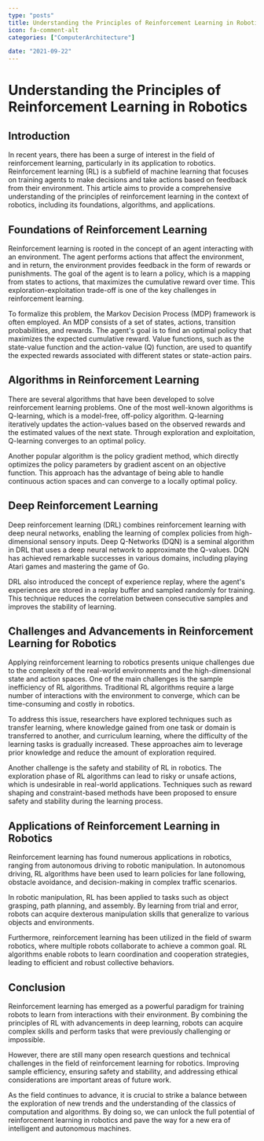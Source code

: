 ```yaml
---
type: "posts"
title: Understanding the Principles of Reinforcement Learning in Robotics
icon: fa-comment-alt
categories: ["ComputerArchitecture"]

date: "2021-09-22"
---
```




# Understanding the Principles of Reinforcement Learning in Robotics

## Introduction

In recent years, there has been a surge of interest in the field of reinforcement learning, particularly in its application to robotics. Reinforcement learning (RL) is a subfield of machine learning that focuses on training agents to make decisions and take actions based on feedback from their environment. This article aims to provide a comprehensive understanding of the principles of reinforcement learning in the context of robotics, including its foundations, algorithms, and applications.

## Foundations of Reinforcement Learning

Reinforcement learning is rooted in the concept of an agent interacting with an environment. The agent performs actions that affect the environment, and in return, the environment provides feedback in the form of rewards or punishments. The goal of the agent is to learn a policy, which is a mapping from states to actions, that maximizes the cumulative reward over time. This exploration-exploitation trade-off is one of the key challenges in reinforcement learning.

To formalize this problem, the Markov Decision Process (MDP) framework is often employed. An MDP consists of a set of states, actions, transition probabilities, and rewards. The agent's goal is to find an optimal policy that maximizes the expected cumulative reward. Value functions, such as the state-value function and the action-value (Q) function, are used to quantify the expected rewards associated with different states or state-action pairs.

## Algorithms in Reinforcement Learning

There are several algorithms that have been developed to solve reinforcement learning problems. One of the most well-known algorithms is Q-learning, which is a model-free, off-policy algorithm. Q-learning iteratively updates the action-values based on the observed rewards and the estimated values of the next state. Through exploration and exploitation, Q-learning converges to an optimal policy.

Another popular algorithm is the policy gradient method, which directly optimizes the policy parameters by gradient ascent on an objective function. This approach has the advantage of being able to handle continuous action spaces and can converge to a locally optimal policy.

## Deep Reinforcement Learning

Deep reinforcement learning (DRL) combines reinforcement learning with deep neural networks, enabling the learning of complex policies from high-dimensional sensory inputs. Deep Q-Networks (DQN) is a seminal algorithm in DRL that uses a deep neural network to approximate the Q-values. DQN has achieved remarkable successes in various domains, including playing Atari games and mastering the game of Go.

DRL also introduced the concept of experience replay, where the agent's experiences are stored in a replay buffer and sampled randomly for training. This technique reduces the correlation between consecutive samples and improves the stability of learning.

## Challenges and Advancements in Reinforcement Learning for Robotics

Applying reinforcement learning to robotics presents unique challenges due to the complexity of the real-world environments and the high-dimensional state and action spaces. One of the main challenges is the sample inefficiency of RL algorithms. Traditional RL algorithms require a large number of interactions with the environment to converge, which can be time-consuming and costly in robotics.

To address this issue, researchers have explored techniques such as transfer learning, where knowledge gained from one task or domain is transferred to another, and curriculum learning, where the difficulty of the learning tasks is gradually increased. These approaches aim to leverage prior knowledge and reduce the amount of exploration required.

Another challenge is the safety and stability of RL in robotics. The exploration phase of RL algorithms can lead to risky or unsafe actions, which is undesirable in real-world applications. Techniques such as reward shaping and constraint-based methods have been proposed to ensure safety and stability during the learning process.

## Applications of Reinforcement Learning in Robotics

Reinforcement learning has found numerous applications in robotics, ranging from autonomous driving to robotic manipulation. In autonomous driving, RL algorithms have been used to learn policies for lane following, obstacle avoidance, and decision-making in complex traffic scenarios.

In robotic manipulation, RL has been applied to tasks such as object grasping, path planning, and assembly. By learning from trial and error, robots can acquire dexterous manipulation skills that generalize to various objects and environments.

Furthermore, reinforcement learning has been utilized in the field of swarm robotics, where multiple robots collaborate to achieve a common goal. RL algorithms enable robots to learn coordination and cooperation strategies, leading to efficient and robust collective behaviors.

## Conclusion

Reinforcement learning has emerged as a powerful paradigm for training robots to learn from interactions with their environment. By combining the principles of RL with advancements in deep learning, robots can acquire complex skills and perform tasks that were previously challenging or impossible.

However, there are still many open research questions and technical challenges in the field of reinforcement learning for robotics. Improving sample efficiency, ensuring safety and stability, and addressing ethical considerations are important areas of future work.

As the field continues to advance, it is crucial to strike a balance between the exploration of new trends and the understanding of the classics of computation and algorithms. By doing so, we can unlock the full potential of reinforcement learning in robotics and pave the way for a new era of intelligent and autonomous machines.